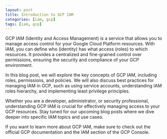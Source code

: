 ```yaml
---
layout: post
title: Introduction to GCP IAM
categories: [iam, gcp]
tags: [iam, gcp]
---
```


GCP IAM (Identity and Access Management) is a service that allows you to manage access control for your Google Cloud Platform resources. With IAM, you can define who (identity) has what access (roles) to which resources. It provides a centralized and fine-grained control over permissions, ensuring the security and compliance of your GCP environment.

In this blog post, we will explore the key concepts of GCP IAM, including roles, permissions, and policies. We will also discuss best practices for managing IAM in GCP, such as using service accounts, understanding IAM roles hierarchy, and implementing least privilege principles.

Whether you are a developer, administrator, or security professional, understanding GCP IAM is crucial for effectively managing access to your GCP resources. Stay tuned for our upcoming blog posts where we dive deeper into specific IAM topics and use cases.

If you want to learn more about GCP IAM, make sure to check out the official GCP documentation and the IAM section of the GCP Console.